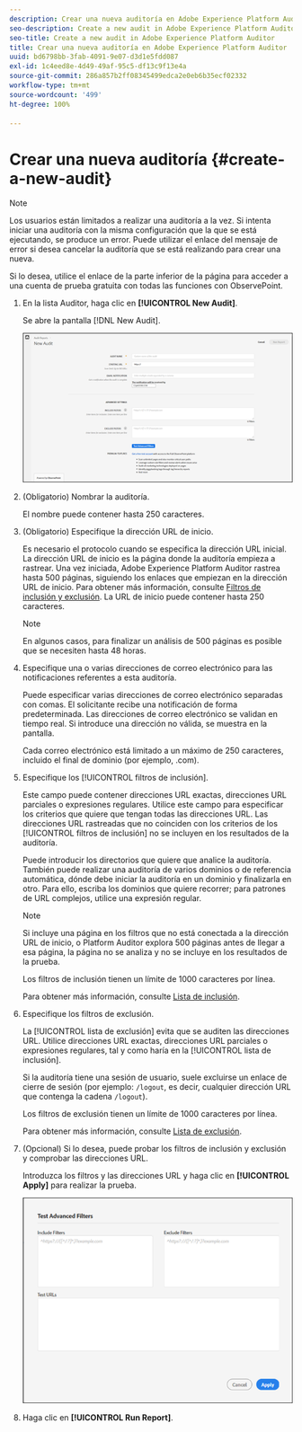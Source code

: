 ```yaml
---
description: Crear una nueva auditoría en Adobe Experience Platform Auditor
seo-description: Create a new audit in Adobe Experience Platform Auditor
seo-title: Create a new audit in Adobe Experience Platform Auditor
title: Crear una nueva auditoría en Adobe Experience Platform Auditor
uuid: bd6798bb-3fab-4091-9e07-d3d1e5fdd087
exl-id: 1c4eed8e-4d49-49af-95c5-df13c9f13e4a
source-git-commit: 286a857b2ff08345499edca2e0eb6b35ecf02332
workflow-type: tm+mt
source-wordcount: '499'
ht-degree: 100%

---
```


# Crear una nueva auditoría {#create-a-new-audit}

>[!NOTE]
>
>Los usuarios están limitados a realizar una auditoría a la vez. Si intenta iniciar una auditoría con la misma configuración que la que se está ejecutando, se produce un error. Puede utilizar el enlace del mensaje de error si desea cancelar la auditoría que se está realizando para crear una nueva.

Si lo desea, utilice el enlace de la parte inferior de la página para acceder a una cuenta de prueba gratuita con todas las funciones con ObservePoint.

1. En la lista Auditor, haga clic en **[!UICONTROL New Audit]**.

   Se abre la pantalla [!DNL New Audit].

   ![](assets/config.png)

1. (Obligatorio) Nombrar la auditoría.

   El nombre puede contener hasta 250 caracteres.
1. (Obligatorio) Especifique la dirección URL de inicio.

   Es necesario el protocolo cuando se especifica la dirección URL inicial. La dirección URL de inicio es la página donde la auditoría empieza a rastrear. Una vez iniciada, Adobe Experience Platform Auditor rastrea hasta 500 páginas, siguiendo los enlaces que empiezan en la dirección URL de inicio. Para obtener más información, consulte [Filtros de inclusión y exclusión](../create-audit/filters.md). La URL de inicio puede contener hasta 250 caracteres.

   >[!NOTE]
   >
   >En algunos casos, para finalizar un análisis de 500 páginas es posible que se necesiten hasta 48 horas.

1. Especifique una o varias direcciones de correo electrónico para las notificaciones referentes a esta auditoría.

   Puede especificar varias direcciones de correo electrónico separadas con comas. El solicitante recibe una notificación de forma predeterminada. Las direcciones de correo electrónico se validan en tiempo real. Si introduce una dirección no válida, se muestra en la pantalla.

   Cada correo electrónico está limitado a un máximo de 250 caracteres, incluido el final de dominio (por ejemplo, .com).

1. Especifique los [!UICONTROL filtros de inclusión].

   Este campo puede contener direcciones URL exactas, direcciones URL parciales o expresiones regulares. Utilice este campo para especificar los criterios que quiere que tengan todas las direcciones URL. Las direcciones URL rastreadas que no coinciden con los criterios de los [!UICONTROL filtros de inclusión] no se incluyen en los resultados de la auditoría.

   Puede introducir los directorios que quiere que analice la auditoría. También puede realizar una auditoría de varios dominios o de referencia automática, dónde debe iniciar la auditoría en un dominio y finalizarla en otro. Para ello, escriba los dominios que quiere recorrer; para patrones de URL complejos, utilice una expresión regular.

   >[!NOTE]
   >
   >Si incluye una página en los filtros que no está conectada a la dirección URL de inicio, o Platform Auditor explora 500 páginas antes de llegar a esa página, la página no se analiza y no se incluye en los resultados de la prueba.

   Los filtros de inclusión tienen un límite de 1000 caracteres por línea.

   Para obtener más información, consulte [Lista de inclusión](../create-audit/filters.md).
1. Especifique los filtros de exclusión.

   La [!UICONTROL lista de exclusión] evita que se auditen las direcciones URL. Utilice direcciones URL exactas, direcciones URL parciales o expresiones regulares, tal y como haría en la [!UICONTROL lista de inclusión].

   Si la auditoría tiene una sesión de usuario, suele excluirse un enlace de cierre de sesión (por ejemplo: `/logout`, es decir, cualquier dirección URL que contenga la cadena `/logout`).

   Los filtros de exclusión tienen un límite de 1000 caracteres por línea.

   Para obtener más información, consulte [Lista de exclusión](../create-audit/filters.md).
1. (Opcional) Si lo desea, puede probar los filtros de inclusión y exclusión y comprobar las direcciones URL.

   Introduzca los filtros y las direcciones URL y haga clic en **[!UICONTROL Apply]** para realizar la prueba.

   ![](assets/test-advanced-filters.png)

1. Haga clic en **[!UICONTROL Run Report]**.
